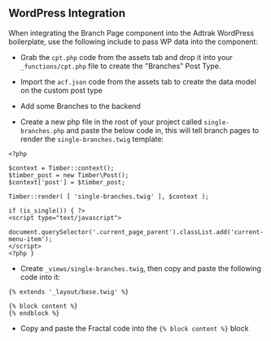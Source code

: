 ## WordPress Integration

When integrating the Branch Page component into the Adtrak WordPress boilerplate, use the following include to pass WP data into the component:

- Grab the `cpt.php` code from the assets tab and drop it into your `_functions/cpt.php` file to create the "Branches" Post Type.

- Import the `acf.json` code from the assets tab to create the data model on the custom post type

- Add some Branches to the backend

- Create a new php file in the root of your project called `single-branches.php` and paste the below code in, this will tell branch pages to render the `single-branches.twig` template:

```
<?php 

$context = Timber::context();
$timber_post = new Timber\Post();
$context['post'] = $timber_post;

Timber::render( [ 'single-branches.twig' ], $context );

if (is_single()) { ?>
<script type="text/javascript">
  document.querySelector('.current_page_parent').classList.add('current-menu-item');
</script>
<?php }
```

- Create `_views/single-branches.twig`, then copy and paste the following code into it:

```
{% extends '_layout/base.twig' %}

{% block content %}
{% endblock %}
```

- Copy and paste the Fractal code into the `{% block content %}` block